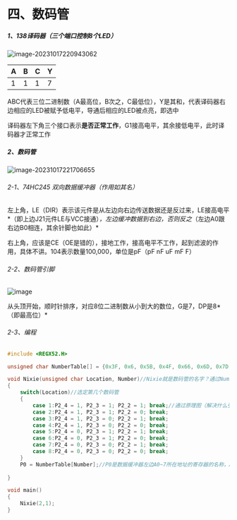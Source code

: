 # 四、数码管

##### 1、138译码器（三个端口控制8个LED）

![image-20231017220943062](https://github.com/LicolenEmily/MCU-studying/blob/main/image-20231017220943062.png)

| A    | B    | C    | Y    |
| :--- | ---- | ---- | ---- |
| 1    | 1    | 1    | 7    |

ABC代表三位二进制数（A最高位，B次之，C最低位），Y是其和，代表译码器右边相应的LED被赋予低电平，导通后相应的LED被点亮，即选中

译码器左下角三个接口表示**是否正常工作**，G1接高电平，其余接低电平，此时译码器才正常工作

##### 2、数码管

![image-20231017221706655](https://github.com/LicolenEmily/MCU-studying/blob/main/image-20231017221706655.png)

###### 2-1、74HC245 双向数据缓冲器（作用如其名）

左上角，LE（DIR）表示该元件是从左边向右边传送数据还是反过来，LE接高电平*（即上边J21元件LE与VCC接通）*，左边缓冲数据到右边，否则反之*（左边A0跟右边B0相连，其余针脚也如此）*

右上角，应该是CE（OE是错的），接地工作，接高电平不工作，起到滤波的作用，具体不讲。104表示数量100,000，单位是pF（pF nF uF mF F）

###### 2-2、数码管引脚

![image](https://github.com/LicolenEmily/MCU-studying/blob/main/image-20231017222827376.png)

从头顶开始，顺时针排序，对应8位二进制数从小到大的数位，G是7，DP是8*（即最高位）*

###### 2-3、编程

```c
#include <REGX52.H>

unsigned char NumberTable[] = {0x3F, 0x6, 0x5B, 0x4F, 0x66, 0x6D, 0x7D, 0x7, 0x7F, 0x6F};//分别对应在数码管上显示的具体数字0~9

void Nixie(unsigned char Location, Number)//Nixie就是数码管的名字？通过Number选择要显示的数字并赋给P0
{
	switch(Location)//选定第几个数码管
	{
		case 1:P2_4 = 1, P2_3 = 1; P2_2 = 1; break;//通过原理图（解决什么引脚连哪里这个重要问题，决定了对哪个寄存器修改），并由ABC的和Y决定选LED几，在这层面上已经保证了语义
		case 2:P2_4 = 1, P2_3 = 1; P2_2 = 0; break;
		case 3:P2_4 = 1, P2_3 = 0; P2_2 = 1; break;
		case 4:P2_4 = 1, P2_3 = 0; P2_2 = 0; break;
		case 5:P2_4 = 0, P2_3 = 1; P2_2 = 1; break;
		case 6:P2_4 = 0, P2_3 = 1; P2_2 = 0; break;
		case 7:P2_4 = 0, P2_3 = 0; P2_2 = 1; break;
		case 8:P2_4 = 0, P2_3 = 0; P2_2 = 0; break;
	}
	P0 = NumberTable[Number];//P0是数据缓冲器左边A0~7所在地址的寄存器的名称，A0~7最终与a~g~DP相连，要显示什么数字就要对P0具体编码
	
}

void main()
{
	Nixie(2,1);
}
```

